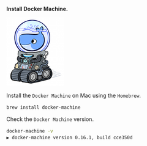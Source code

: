 **Install Docker Machine.**

![Docker](/README/images/1-6-docker-machine-logo.png)

Install the `Docker Machine` on Mac using the `Homebrew`.
```bash
brew install docker-machine
```

Check the `Docker Machine` version.
```bash
docker-machine -v
▶ docker-machine version 0.16.1, build cce350d
```
